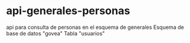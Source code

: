 # api-generales-personas
api para consulta de personas en el esquema de generales
Esquema de base de datos "govea"
Tabla "usuarios"
